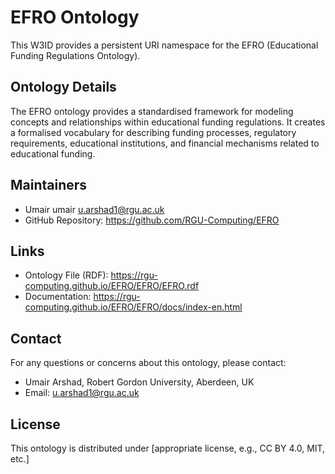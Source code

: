 # EFRO Ontology

This W3ID provides a persistent URI namespace for the EFRO (Educational Funding Regulations Ontology).

## Ontology Details

The EFRO ontology provides a standardised framework for modeling concepts and relationships within educational funding regulations. It creates a formalised vocabulary for describing funding processes, regulatory requirements, educational institutions, and financial mechanisms related to educational funding.

## Maintainers

* Umair umair <u.arshad1@rgu.ac.uk>
* GitHub Repository: https://github.com/RGU-Computing/EFRO

## Links

* Ontology File (RDF): https://rgu-computing.github.io/EFRO/EFRO/EFRO.rdf
* Documentation: https://rgu-computing.github.io/EFRO/EFRO/docs/index-en.html

## Contact

For any questions or concerns about this ontology, please contact:
* Umair Arshad, Robert Gordon University, Aberdeen, UK
* Email: u.arshad1@rgu.ac.uk

## License

This ontology is distributed under [appropriate license, e.g., CC BY 4.0, MIT, etc.]
